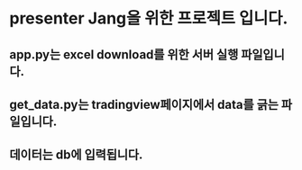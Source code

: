 # presenter Jang을 위한 프로젝트 입니다.

## app.py는 excel download를 위한 서버 실행 파일입니다.
## get_data.py는 tradingview페이지에서 data를 긁는 파일입니다.
##   데이터는 db에 입력됩니다.
